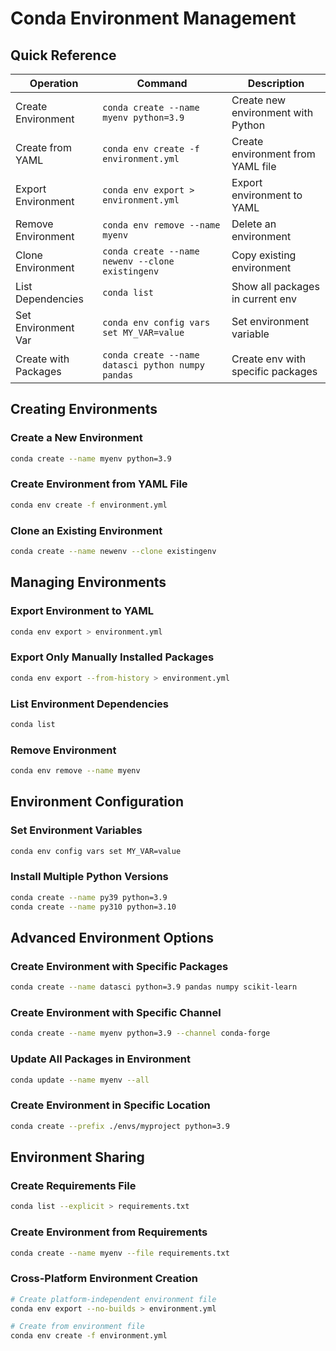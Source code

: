 # Conda Environment Management

## Quick Reference

| Operation | Command | Description |
|-----------|---------|-------------|
| Create Environment | `conda create --name myenv python=3.9` | Create new environment with Python |
| Create from YAML | `conda env create -f environment.yml` | Create environment from YAML file |
| Export Environment | `conda env export > environment.yml` | Export environment to YAML |
| Remove Environment | `conda env remove --name myenv` | Delete an environment |
| Clone Environment | `conda create --name newenv --clone existingenv` | Copy existing environment |
| List Dependencies | `conda list` | Show all packages in current env |
| Set Environment Var | `conda env config vars set MY_VAR=value` | Set environment variable |
| Create with Packages | `conda create --name datasci python numpy pandas` | Create env with specific packages |

## Creating Environments

### Create a New Environment
```bash
conda create --name myenv python=3.9
```

### Create Environment from YAML File
```bash
conda env create -f environment.yml
```

### Clone an Existing Environment
```bash
conda create --name newenv --clone existingenv
```

## Managing Environments

### Export Environment to YAML
```bash
conda env export > environment.yml
```

### Export Only Manually Installed Packages
```bash
conda env export --from-history > environment.yml
```

### List Environment Dependencies
```bash
conda list
```

### Remove Environment
```bash
conda env remove --name myenv
```

## Environment Configuration

### Set Environment Variables
```bash
conda env config vars set MY_VAR=value
```

### Install Multiple Python Versions
```bash
conda create --name py39 python=3.9
conda create --name py310 python=3.10
```

## Advanced Environment Options

### Create Environment with Specific Packages
```bash
conda create --name datasci python=3.9 pandas numpy scikit-learn
```

### Create Environment with Specific Channel
```bash
conda create --name myenv python=3.9 --channel conda-forge
```

### Update All Packages in Environment
```bash
conda update --name myenv --all
```

### Create Environment in Specific Location
```bash
conda create --prefix ./envs/myproject python=3.9
```

## Environment Sharing

### Create Requirements File
```bash
conda list --explicit > requirements.txt
```

### Create Environment from Requirements
```bash
conda create --name myenv --file requirements.txt
```

### Cross-Platform Environment Creation
```bash
# Create platform-independent environment file
conda env export --no-builds > environment.yml

# Create from environment file
conda env create -f environment.yml
